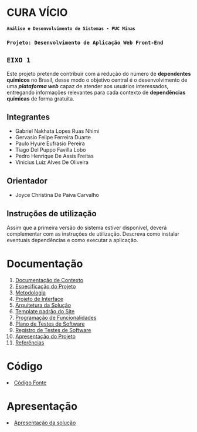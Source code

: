 # CURA VÍCIO

#### `Análise e Desenvolvimento de Sistemas - PUC Minas`

### `Projeto: Desenvolvimento de Aplicação Web Front-End`

## `EIXO 1`

Este projeto pretende contribuir com a redução do número de **dependentes químicos** no Brasil, desse modo o objetivo central é o desenvolvimento de uma ***plataforma web*** capaz de atender aos usuários interessados, entregando informações relevantes para cada contexto de **dependências químicas** de forma gratuita.

## Integrantes

* Gabriel Nakhata Lopes Ruas Nhimi
* Gervasio Felipe Ferreira Duarte
* Paulo Hyure Eufrasio Pereira
* Tiago Del Puppo Favilla Lobo
* Pedro Henrique De Assis Freitas
* Vinicius Luiz Alves De Oliveira

## Orientador

* Joyce Christina De Paiva Carvalho

## Instruções de utilização

Assim que a primeira versão do sistema estiver disponível, deverá complementar com as instruções de utilização. Descreva como instalar eventuais dependências e como executar a aplicação.

# Documentação

<ol>
<li><a href="docs/01-Documentação de Contexto.md"> Documentação de Contexto</a></li>
<li><a href="docs/02-Especificação do Projeto.md"> Especificação do Projeto</a></li>
<li><a href="docs/03-Metodologia.md"> Metodologia</a></li>
<li><a href="docs/04-Projeto de Interface.md"> Projeto de Interface</a></li>
<li><a href="docs/05-Arquitetura da Solução.md"> Arquitetura da Solução</a></li>
<li><a href="docs/06-Template padrão do Site.md"> Template padrão do Site</a></li>
<li><a href="docs/07-Programação de Funcionalidades.md"> Programação de Funcionalidades</a></li>
<li><a href="docs/08-Plano de Testes de Software.md"> Plano de Testes de Software</a></li>
<li><a href="docs/09-Registro de Testes de Software.md"> Registro de Testes de Software</a></li>
<li><a href="docs/10-Apresentação do Projeto.md"> Apresentação do Projeto</a></li>
<li><a href="docs/11-Referências.md"> Referências</a></li>
</ol>

# Código

<li><a href="src/README.md"> Código Fonte</a></li>

# Apresentação

<li><a href="presentation/README.md"> Apresentação da solução</a></li>
